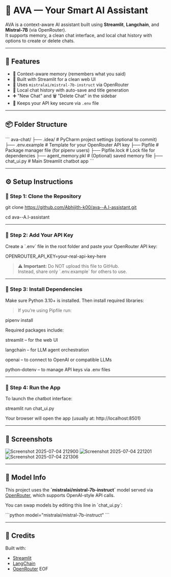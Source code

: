 # 💬 AVA — Your Smart AI Assistant

AVA is a context-aware AI assistant built using **Streamlit**, **Langchain**, and **Mistral-7B** (via OpenRouter).  
It supports memory, a clean chat interface, and local chat history with options to create or delete chats.

---

## 🚀 Features

- 🧠 Context-aware memory (remembers what you said)
- 🧼 Built with Streamlit for a clean web UI
- 💬 Uses `mistralai/mistral-7b-instruct` via OpenRouter
- 💾 Local chat history with auto-save and title generation
- ➕ "New Chat" and 🗑️ "Delete Chat" in the sidebar
- 🔐 Keeps your API key secure via `.env` file

---

## 📦 Folder Structure

\`\`\`
ava-chat/
├── .idea/                # PyCharm project settings (optional to commit)
├── .env.example          # Template for your OpenRouter API key
├── Pipfile               # Package manager file (for pipenv users)
├── Pipfile.lock          # Lock file for dependencies
├── agent_memory.pkl      # (Optional) saved memory file
├── chat_ui.py            # Main Streamlit chatbot app
\`\`\`

---

## ⚙️ Setup Instructions

### 🔹 Step 1: Clone the Repository

git clone https://github.com/Abhijith-k00/ava--A.I-assistant.git

cd ava--A.I-assistant

---

### 🔹 Step 2: Add Your API Key

Create a \`.env\` file in the root folder and paste your OpenRouter API key:

OPENROUTER_API_KEY=your-real-api-key-here

> ⚠️ **Important:** Do NOT upload this file to GitHub.  
> Instead, share only \`.env.example\` for others to use.

---

### 🔹 Step 3: Install Dependencies

Make sure Python 3.10+ is installed. Then install required libraries:

> If you’re using Pipfile run:

pipenv install
 
Required packages include:

streamlit – for the web UI

langchain – for LLM agent orchestration

openai – to connect to OpenAI or compatible LLMs

python-dotenv – to manage API keys via .env files

---

### 🔹 Step 4: Run the App

To launch the chatbot interface:

streamlit run chat_ui.py

Your browser will open the app (usually at: http://localhost:8501)

---

## 📸 Screenshots

![Screenshot 2025-07-04 212900](https://github.com/user-attachments/assets/06664bf3-f8c0-408a-85e3-d6edef70ad99)
![Screenshot 2025-07-04 221201](https://github.com/user-attachments/assets/32793d8d-bd17-47f8-b6ca-0d758bc6025b)
![Screenshot 2025-07-04 221306](https://github.com/user-attachments/assets/eade9e62-b4fc-4e3b-bc67-b38cd69b9d80)

---

## 🧠 Model Info

This project uses the **\`mistralai/mistral-7b-instruct\`** model served via [OpenRouter](https://openrouter.ai), which supports OpenAI-style API calls.

You can swap models by editing this line in \`chat_ui.py\`:

\`\`\`python
model="mistralai/mistral-7b-instruct"
\`\`\`

---

## 🙌 Credits

Built with:

- [Streamlit](https://streamlit.io/)
- [LangChain](https://www.langchain.com/)
- [OpenRouter](https://openrouter.ai)
EOF
